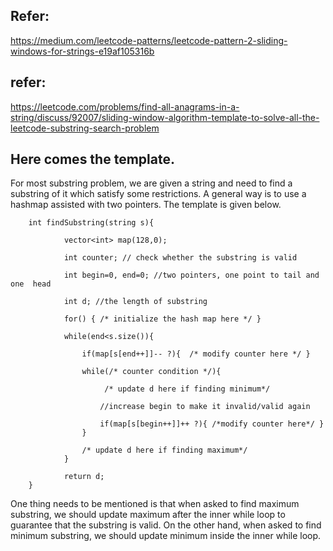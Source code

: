 ## Refer: 
https://medium.com/leetcode-patterns/leetcode-pattern-2-sliding-windows-for-strings-e19af105316b 

## refer: 
https://leetcode.com/problems/find-all-anagrams-in-a-string/discuss/92007/sliding-window-algorithm-template-to-solve-all-the-leetcode-substring-search-problem

## Here comes the template.

For most substring problem, we are given a string and need to find a substring of it which satisfy some restrictions. A general way is to use a hashmap assisted with two pointers. The template is given below.


        int findSubstring(string s){

                vector<int> map(128,0);

                int counter; // check whether the substring is valid

                int begin=0, end=0; //two pointers, one point to tail and one  head

                int d; //the length of substring

                for() { /* initialize the hash map here */ }

                while(end<s.size()){

                    if(map[s[end++]]-- ?){  /* modify counter here */ }

                    while(/* counter condition */){ 

                         /* update d here if finding minimum*/

                        //increase begin to make it invalid/valid again

                        if(map[s[begin++]]++ ?){ /*modify counter here*/ }
                    }  

                    /* update d here if finding maximum*/
                }

                return d;
        }

One thing needs to be mentioned is that when asked to find maximum substring, we should update maximum after the inner while loop to guarantee that the substring is valid. On the other hand, when asked to find minimum substring, we should update minimum inside the inner while loop.
